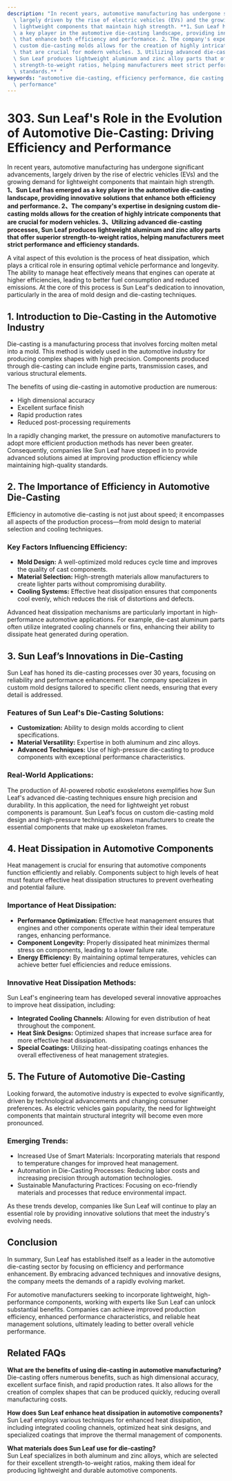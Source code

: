 ```yaml
---
description: "In recent years, automotive manufacturing has undergone significant advancements,\
  \ largely driven by the rise of electric vehicles (EVs) and the growing demand for\
  \ lightweight components that maintain high strength. **1、Sun Leaf has emerged as\
  \ a key player in the automotive die-casting landscape, providing innovative solutions\
  \ that enhance both efficiency and performance. 2、The company's expertise in designing\
  \ custom die-casting molds allows for the creation of highly intricate components\
  \ that are crucial for modern vehicles. 3、Utilizing advanced die-casting processes,\
  \ Sun Leaf produces lightweight aluminum and zinc alloy parts that offer superior\
  \ strength-to-weight ratios, helping manufacturers meet strict performance and efficiency\
  \ standards.** "
keywords: "automotive die-casting, efficiency performance, die casting process, heat dissipation\
  \ performance"
---
```

# 303. Sun Leaf's Role in the Evolution of Automotive Die-Casting: Driving Efficiency and Performance

In recent years, automotive manufacturing has undergone significant advancements, largely driven by the rise of electric vehicles (EVs) and the growing demand for lightweight components that maintain high strength. **1、Sun Leaf has emerged as a key player in the automotive die-casting landscape, providing innovative solutions that enhance both efficiency and performance. 2、The company's expertise in designing custom die-casting molds allows for the creation of highly intricate components that are crucial for modern vehicles. 3、Utilizing advanced die-casting processes, Sun Leaf produces lightweight aluminum and zinc alloy parts that offer superior strength-to-weight ratios, helping manufacturers meet strict performance and efficiency standards.** 

A vital aspect of this evolution is the process of heat dissipation, which plays a critical role in ensuring optimal vehicle performance and longevity. The ability to manage heat effectively means that engines can operate at higher efficiencies, leading to better fuel consumption and reduced emissions. At the core of this process is Sun Leaf's dedication to innovation, particularly in the area of mold design and die-casting techniques.

## **1. Introduction to Die-Casting in the Automotive Industry**

Die-casting is a manufacturing process that involves forcing molten metal into a mold. This method is widely used in the automotive industry for producing complex shapes with high precision. Components produced through die-casting can include engine parts, transmission cases, and various structural elements. 

The benefits of using die-casting in automotive production are numerous:
- High dimensional accuracy
- Excellent surface finish
- Rapid production rates
- Reduced post-processing requirements

In a rapidly changing market, the pressure on automotive manufacturers to adopt more efficient production methods has never been greater. Consequently, companies like Sun Leaf have stepped in to provide advanced solutions aimed at improving production efficiency while maintaining high-quality standards.

## **2. The Importance of Efficiency in Automotive Die-Casting**

Efficiency in automotive die-casting is not just about speed; it encompasses all aspects of the production process—from mold design to material selection and cooling techniques. 

### **Key Factors Influencing Efficiency:**

- **Mold Design:** A well-optimized mold reduces cycle time and improves the quality of cast components.
- **Material Selection:** High-strength materials allow manufacturers to create lighter parts without compromising durability.
- **Cooling Systems:** Effective heat dissipation ensures that components cool evenly, which reduces the risk of distortions and defects.
  
Advanced heat dissipation mechanisms are particularly important in high-performance automotive applications. For example, die-cast aluminum parts often utilize integrated cooling channels or fins, enhancing their ability to dissipate heat generated during operation. 

## **3. Sun Leaf’s Innovations in Die-Casting**

Sun Leaf has honed its die-casting processes over 30 years, focusing on reliability and performance enhancement. The company specializes in custom mold designs tailored to specific client needs, ensuring that every detail is addressed.

### **Features of Sun Leaf's Die-Casting Solutions:**

- **Customization:** Ability to design molds according to client specifications.
- **Material Versatility:** Expertise in both aluminum and zinc alloys.
- **Advanced Techniques:** Use of high-pressure die-casting to produce components with exceptional performance characteristics.

### **Real-World Applications:**

The production of AI-powered robotic exoskeletons exemplifies how Sun Leaf's advanced die-casting techniques ensure high precision and durability. In this application, the need for lightweight yet robust components is paramount. Sun Leaf’s focus on custom die-casting mold design and high-pressure techniques allows manufacturers to create the essential components that make up exoskeleton frames.

## **4. Heat Dissipation in Automotive Components**

Heat management is crucial for ensuring that automotive components function efficiently and reliably. Components subject to high levels of heat must feature effective heat dissipation structures to prevent overheating and potential failure.

### **Importance of Heat Dissipation:**

- **Performance Optimization:** Effective heat management ensures that engines and other components operate within their ideal temperature ranges, enhancing performance.
- **Component Longevity:** Properly dissipated heat minimizes thermal stress on components, leading to a lower failure rate.
- **Energy Efficiency:** By maintaining optimal temperatures, vehicles can achieve better fuel efficiencies and reduce emissions.

### **Innovative Heat Dissipation Methods:**

Sun Leaf's engineering team has developed several innovative approaches to improve heat dissipation, including:
- **Integrated Cooling Channels:** Allowing for even distribution of heat throughout the component.
- **Heat Sink Designs:** Optimized shapes that increase surface area for more effective heat dissipation.
- **Special Coatings:** Utilizing heat-dissipating coatings enhances the overall effectiveness of heat management strategies.

## **5. The Future of Automotive Die-Casting**

Looking forward, the automotive industry is expected to evolve significantly, driven by technological advancements and changing consumer preferences. As electric vehicles gain popularity, the need for lightweight components that maintain structural integrity will become even more pronounced. 

### **Emerging Trends:**
- Increased Use of Smart Materials: Incorporating materials that respond to temperature changes for improved heat management.
- Automation in Die-Casting Processes: Reducing labor costs and increasing precision through automation technologies.
- Sustainable Manufacturing Practices: Focusing on eco-friendly materials and processes that reduce environmental impact.

As these trends develop, companies like Sun Leaf will continue to play an essential role by providing innovative solutions that meet the industry's evolving needs. 

## **Conclusion**

In summary, Sun Leaf has established itself as a leader in the automotive die-casting sector by focusing on efficiency and performance enhancement. By embracing advanced techniques and innovative designs, the company meets the demands of a rapidly evolving market. 

For automotive manufacturers seeking to incorporate lightweight, high-performance components, working with experts like Sun Leaf can unlock substantial benefits. Companies can achieve improved production efficiency, enhanced performance characteristics, and reliable heat management solutions, ultimately leading to better overall vehicle performance. 

## **Related FAQs**

**What are the benefits of using die-casting in automotive manufacturing?**  
Die-casting offers numerous benefits, such as high dimensional accuracy, excellent surface finish, and rapid production rates. It also allows for the creation of complex shapes that can be produced quickly, reducing overall manufacturing costs.

**How does Sun Leaf enhance heat dissipation in automotive components?**  
Sun Leaf employs various techniques for enhanced heat dissipation, including integrated cooling channels, optimized heat sink designs, and specialized coatings that improve the thermal management of components.

**What materials does Sun Leaf use for die-casting?**  
Sun Leaf specializes in both aluminum and zinc alloys, which are selected for their excellent strength-to-weight ratios, making them ideal for producing lightweight and durable automotive components.
